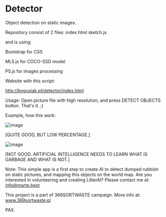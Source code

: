 # Detector
Object detection on static images.

Repository consist of 2 files:
index.html
sketch.js

and is using:

Bootstrap for CSS

ML5.js for COCO-SSD model

P5.js for images processing

Website with this script:

http://bogusiak.pl/detector/index.html

Usage:
Open picture file with high resolution, and press DETECT OBJECTS button. That's it. ;)

Example, how this work:

![image](https://github.com/SylwesterBogusiak/Detector/assets/122264765/2b6391e8-c610-4b8d-b10c-7f7db3b36e71)

[QUITE GOOD, BUT LOW PERCENTAGE.]

![image](https://github.com/SylwesterBogusiak/Detector/assets/122264765/bb66c4ef-23b8-4f7f-b922-47e7f7e61552) 

[NOT GOOD. ARTIFICIAL INTELLIGENCE NEEDS TO LEARN WHAT IS GARBAGE AND WHAT IS NOT.]

Note:
This simple app is a first step to create AI to detect dumped rubbish on static pictures, and mapping this objects on the world map. 
Are you interested in volunteering and creating LitterAI? Please contact me at: info@marte.best

This project is a part of 369SORTWASTE campaign.
More info at: www.369sortwaste.pl

PAX.
